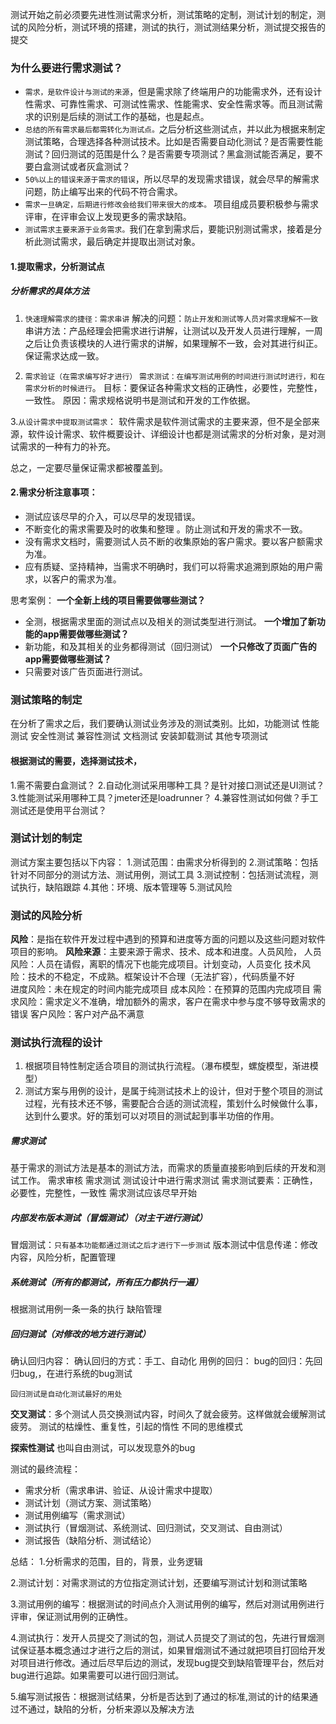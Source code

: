测试开始之前必须要先进性测试需求分析，测试策略的定制，测试计划的制定，测试的风险分析，测试环境的搭建，测试的执行，测试测结果分析，测试提交报告的提交


### 为什么要进行需求测试？
* `需求，是软件设计与测试的来源`，但是需求除了终端用户的功能需求外，还有设计性需求、可靠性需求、可测试性需求、性能需求、安全性需求等。而且测试需求的识别是后续的测试工作的基础，也是起点。
* `总结的所有需求最后都需转化为测试点。`之后分析这些测试点，并以此为根据来制定测试策略，合理选择各种测试技术。比如是否需要自动化测试？是否需要性能测试？回归测试的范围是什么？是否需要专项测试？黑盒测试能否满足，要不要白盒测试或者灰盒测试？
* `50%以上的错误来源于需求的错误`，所以尽早的发现需求错误，就会尽早的解需求问题，防止编写出来的代码不符合需求。
* `需求一旦确定，后期进行修改会给我们带来很大的成本。` 项目组成员要积极参与需求评审，在评审会议上发现更多的需求缺陷。
* `测试需求主要来源于业务需求。`我们在拿到需求后，要能识别测试需求，接着是分析此测试需求，最后确定并提取出测试对象。

#### 1.提取需求，分析测试点
##### 分析需求的具体方法
  1. `快速理解需求的捷径：需求串讲`
  解决的问题：`防止开发和测试等人员对需求理解不一致`
  串讲方法：产品经理会把需求进行讲解，让测试以及开发人员进行理解，一周之后让负责该模块的人进行需求的讲解，如果理解不一致，会对其进行纠正。保证需求达成一致。

  2. `需求验证（在需求编写好才进行）`
  `需求测试：在编写测试用例的时间进行测试时进行，和在需求分析的时候进行`。
    目标：要保证各种需求文档的正确性，必要性，完整性，一致性。
    原因：需求规格说明书是测试和开发的工作依据。

3.`从设计需求中提取测试需求`：
 软件需求是软件测试需求的主要来源，但不是全部来源，软件设计需求、软件概要设计、详细设计也都是测试需求的分析对象，是对测试需求的一种有力的补充。

总之，一定要尽量保证需求都被覆盖到。

#### 2.需求分析注意事项：
 - 测试应该尽早的介入，可以尽早的发现错误。
 - 不断变化的需求需要及时的收集和整理 。防止测试和开发的需求不一致。
 - 没有需求文档时，需要测试人员不断的收集原始的客户需求。要以客户额需求为准。
 - 应有质疑、坚持精神，当需求不明确时，我们可以将需求追溯到原始的用户需求，以客户的需求为准。


思考案例：
**一个全新上线的项目需要做哪些测试？**
* 全测，根据需求里面的测试点以及相关的测试类型进行测试。
  **一个增加了新功能的app需要做哪些测试？**
* 新功能，和及其相关的业务都得测试（回归测试）
  **一个只修改了页面广告的app需要做哪些测试？**
* 只需要对该广告页面进行测试。


### 测试策略的制定
在分析了需求之后，我们要确认测试业务涉及的测试类别。比如，功能测试 性能测试 安全性测试 兼容性测试 文档测试 安装卸载测试 其他专项测试

#### 根据测试的需要，选择测试技术，
1.需不需要白盒测试？
2.自动化测试采用哪种工具？是针对接口测试还是UI测试？
3.性能测试采用哪种工具？jmeter还是loadrunner？
4.兼容性测试如何做？手工测试还是使用平台测试？

### 测试计划的制定
测试方案主要包括以下内容：
1.测试范围：由需求分析得到的
2.测试策略：包括针对不同部分的测试方法、测试用例，测试工具
3.测试控制：包括测试流程，测试执行，缺陷跟踪
4.其他：环境、版本管理等
5.测试风险

### 测试的风险分析
**风险**：是指在软件开发过程中遇到的预算和进度等方面的问题以及这些问题对软件项目的影响。
**风险来源**：主要来源于需求、技术、成本和进度。人员风险，
人员风险：人员在请假，离职的情况下也能完成项目。计划变动，人员变化
技术风险：技术的不稳定，不成熟。框架设计不合理（无法扩容），代码质量不好                                           
进度风险：未在规定的时间内能完成项目
成本风险：在预算的范围内完成项目
需求风险：需求定义不准确，增加额外的需求，客户在需求中参与度不够导致需求的错误
客户风险：客户对产品不满意


### 测试执行流程的设计
1. 根据项目特性制定适合项目的测试执行流程。（瀑布模型，螺旋模型，渐进模型）
2. 测试方案与用例的设计，是属于纯测试技术上的设计，但对于整个项目的测试过程，光有技术还不够，需要配合合适的测试流程，策划什么时候做什么事，达到什么要求。好的策划可以对项目的测试起到事半功倍的作用。

##### 需求测试
基于需求的测试方法是基本的测试方法，而需求的质量直接影响到后续的开发和测试工作。
需求审核
需求测试
测试设计中进行需求测试
需求测试要素：正确性，必要性，完整性，一致性
需求测试应该尽早开始
##### 内部发布版本测试（冒烟测试）（对主干进行测试）
冒烟测试：`只有基本功能都通过测试之后才进行下一步测试`
版本测试中信息传递：修改内容，风险分析，配置管理
##### 系统测试（所有的都测试，所有压力都执行一遍）
根据测试用例一条一条的执行
缺陷管理
##### 回归测试（对修改的地方进行测试）
确认回归内容：
确认回归的方式：手工、自动化
用例的回归：
bug的回归：先回归bug,，在进行系统的bug测试

    回归测试是自动化测试最好的用处

**交叉测试**：多个测试人员交换测试内容，时间久了就会疲劳。这样做就会缓解测试疲劳。
测试的枯燥性、重复性，引起的惰性
不同的思维模式

**探索性测试**
也叫自由测试，可以发现意外的bug


测试的最终流程：
* 需求分析（需求串讲、验证、从设计需求中提取）
* 测试计划（测试方案、测试策略）
* 测试用例编写（需求测试）
* 测试执行（冒烟测试、系统测试、回归测试，交叉测试、自由测试）
* 测试报告（缺陷分析、测试结论）

总结：
1.分析需求的范围，目的，背景，业务逻辑

2.测试计划：对需求测试的方位指定测试计划，还要编写测试计划和测试策略

3.测试用例的编写：根据测试的时间点介入测试用例的编写，然后对测试用例进行评审，保证测试用例的正确性。

4.测试执行：发开人员提交了测试的包，测试人员提交了测试的包，先进行冒烟测试保证基本概念通过才进行之后的测试，如果冒烟测试不通过就把项目打回给开发对项目进行修改。通过后尽早后边的测试，发现bug提交到缺陷管理平台，然后对bug进行追踪。如果需要可以进行回归测试。

5.编写测试报告：根据测试结果，分析是否达到了通过的标准,测试的计的结果通过不通过，缺陷的分析，分析来源以及解决方法